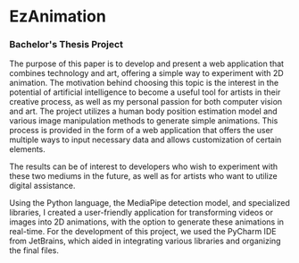 # EzAnimation
### Bachelor's Thesis Project

The purpose of this paper is to develop and present a web application that combines technology and art, offering a simple way to experiment with 2D animation. The motivation behind choosing this topic is the interest in the potential of artificial intelligence to become a useful tool for artists in their creative process, as well as my personal passion for both computer vision and art. The project utilizes a human body position estimation model and various image manipulation methods to generate simple animations. This process is provided in the form of a web application that offers the user multiple ways to input necessary data and allows customization of certain elements.

The results can be of interest to developers who wish to experiment with these two mediums in the future, as well as for artists who want to utilize digital assistance. 

Using the Python language, the MediaPipe detection model, and specialized libraries, I created a user-friendly application for transforming videos or images into 2D animations, with the option to generate these animations in real-time. For the development of this project, we used the PyCharm IDE from JetBrains, which aided in integrating various libraries and organizing the final files. 
